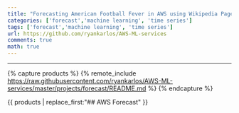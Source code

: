 ```yaml
---
title: "Forecasting American Football Fever in AWS using Wikipedia Page Hits"
categories: ['forecast','machine learning', 'time series']
tags: ['forecast','machine learning', 'time series']
url: https://github.com/ryankarlos/AWS-ML-services
comments: true
math: true
---
```

___
{% capture products %}
{% remote_include https://raw.githubusercontent.com/ryankarlos/AWS-ML-services/master/projects/forecast/README.md %}
{% endcapture %}



{{ products | replace_first:"## AWS Forecast"  }}

